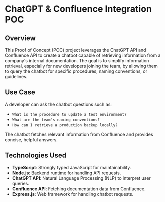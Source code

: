 # ChatGPT & Confluence Integration POC

## Overview
This Proof of Concept (POC) project leverages the ChatGPT API and Confluence API to create a chatbot capable of retrieving information from a company's internal documentation. The goal is to simplify information retrieval, especially for new developers joining the team, by allowing them to query the chatbot for specific procedures, naming conventions, or guidelines.

## Use Case
A developer can ask the chatbot questions such as:
- `What is the procedure to update a test environment?`
- `What are the team's naming conventions?`
- `How can I retrieve a production backup locally?`

The chatbot fetches relevant information from Confluence and provides concise, helpful answers.

## Technologies Used
- **TypeScript**: Strongly typed JavaScript for maintainability.
- **Node.js**: Backend runtime for handling API requests.
- **ChatGPT API**: Natural Language Processing (NLP) to interpret user queries.
- **Confluence API**: Fetching documentation data from Confluence.
- **Express.js**: Web framework for handling chatbot requests.
